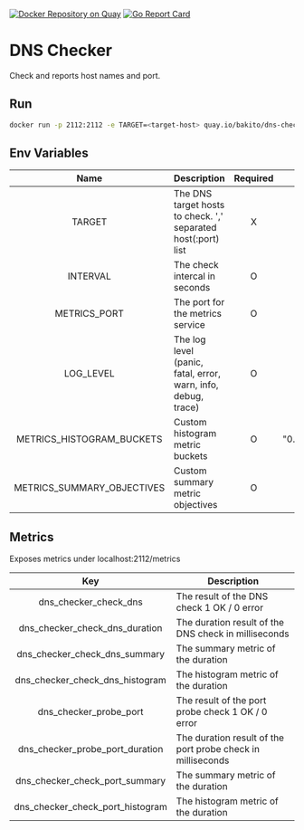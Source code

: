 [![Docker Repository on Quay](https://quay.io/repository/bakito/dns-checker/status "Docker Repository on Quay")](https://quay.io/repository/bakito/dns-checker) [![Go Report Card](https://goreportcard.com/badge/github.com/bakito/dns-checker)](https://goreportcard.com/report/github.com/bakito/dns-checker)

# DNS Checker

Check and reports host names and port.


## Run

```bash
docker run -p 2112:2112 -e TARGET=<target-host> quay.io/bakito/dns-checker
```

## Env Variables
| Name | Description | Required | Default 
| :---: | --- | :---: | :---: |
| TARGET | The DNS target hosts to check. ',' separated host(:port) list | X |  |
| INTERVAL | The check intercal in seconds | O | 30 |
| METRICS_PORT | The port for the metrics service | O | 2112 |
| LOG_LEVEL | The log level (panic, fatal, error, warn, info, debug, trace)| O | info |
| METRICS_HISTOGRAM_BUCKETS | Custom histogram metric buckets  | O | "0.002,0.005,0.01,0.025,0.05,0.1,0.25,0.5,1,2.5,5,10,20" |
| METRICS_SUMMARY_OBJECTIVES | Custom summary metric objectives | O | "0.5:0.05,0.9:0.01,0.99:0.001" |


## Metrics

Exposes metrics under localhost:2112/metrics

| Key | Description  
| :---: | --- |
| dns_checker_check_dns | The result of the DNS check 1 OK / 0 error |
| dns_checker_check_dns_duration | The duration result of the DNS check in milliseconds|
| dns_checker_check_dns_summary | The summary metric of the duration|
| dns_checker_check_dns_histogram | The histogram metric of the duration |
| dns_checker_probe_port | The result of the port probe check 1 OK / 0 error |
| dns_checker_probe_port_duration | The duration result of the port probe check in milliseconds |
| dns_checker_check_port_summary | The summary metric of the duration|
| dns_checker_check_port_histogram | The histogram metric of the duration |

